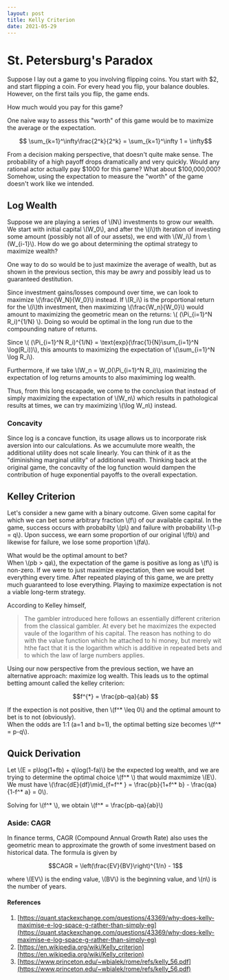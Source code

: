 ```yaml
---
layout: post
title: Kelly Criterion
date: 2021-05-29
---
```


# St. Petersburg's Paradox
Suppose I lay out a game to you involving flipping coins.
You start with $2, and start flipping a coin. 
For every head you flip, your balance doubles.
However, on the first tails you flip, the game ends.

How much would you pay for this game?

One naive way to assess this "worth" of this game would be to maximize 
the average or the expectation.

$$ \sum_{k=1}^\infty\frac{2^k}{2^k} = \sum_{k=1}^\infty 1 = \infty$$

From a decision making perspective, that doesn't quite make sense.
The probability of a high payoff drops dramatically and very quickly.
Would any rational actor actually pay $1000 for this game?
What about $100,000,000?
Somehow, using the expectation to measure the "worth" of the game doesn't 
work like we intended.

## Log Wealth
Suppose we are playing a series of \\(N\\) investments to grow our wealth.
We start with initial capital \\(W_0\\), and after the \\(i\\)th iteration of 
investing some amount (possibly not all of our assets), we end with \\(W_i\\) from \\(W_{i-1}\\).
How do we go about determining the optimal strategy to maximize wealth?

One way to do so would be to just maximize the average of wealth, but as shown in 
the previous section, this may be awry and possibly lead us to guaranteed destitution.

Since investment gains/losses compound over time, we can look to maximize
\\(\frac{W_N}{W_0}\\) instead.
If \\(R_i\\) is the proportional return for the \\(i\\)th investment, 
then maximizing \\(\frac{W_n}{W_0}\\) would amount to maximizing the 
geometric mean on the returns: \\( (\Pi_{i=1}^N R_i)^{1/N} \\).
Doing so would be optimal in the long run due to the compounding nature of returns.

Since \\( (\Pi_{i=1}^N R_i)^{1/N}  = \text{exp}(\frac{1}{N}\sum_{i=1}^N \log(R_i))\\),
this amounts to maximizing the expectation of \\(\sum_{i=1}^N \log R_i\\).

Furthermore, if we take \\(W_n = W_0(\Pi_{i=1}^N R_i)\\), maximizing the 
expectation of log returns amounts to also maximiming log wealth.

Thus, from this long escapade, we come to the conclusion that instead of simply
maximizing the expectation of \\(W_n\\) which results in pathological results at times, 
we can try maximizing \\(\log W_n\\) instead.

### Concavity
Since log is a concave function, its usage allows us to incorporate risk aversion
into our calculations.
As we accumulute more wealth, the additional utility does not scale linearly.
You can think of it as the "diminishing marginal utility" of additional wealth.
Thinking back at the original game, the concavity of the log function would dampen
the contribution of huge exponential payoffs to the overall expectation.

## Kelley Criterion
Let's consider a new game with a binary outcome.
Given some capital for which we can bet some arbitrary fraction \\(f\\) 
of our available capital.
In the game, success occurs with probabilty \\(p\\) 
and failure with probability \\(1-p = q\\).
Upon success, we earn some proportion of our original \\(fb\\) and likewise 
for failure, we lose some proportion \\(fa\\).

What would be the optimal amount to bet?  
When \\(pb > qa\\), the expectation of the game is positive as long as 
\\(f\\) is non-zero.
If we were to just maximize expectation, then we would bet everything every time.
After repeated playing of this game, we are pretty much guaranteed to 
lose everything.
Playing to maximize expectation is not a viable long-term strategy.

According to Kelley himself, 
> The gambler introduced here follows an essentially different criterion from the 
classical gambler. At every bet he maximizes the expected vaule of the logarithm 
of his capital.  The reason has nothing to do with the value function which he
attached to hi money, but merely wit hthe fact that it is the logarithm which is
additive in repeated bets and to which the law of large numbers applies.

Using our now perspective from the previous section, we have an alternative 
approach: maximize log wealth.
This leads us to the optimal betting amount called the kelley criterion:

$$f^{*} = \frac{pb-qa}{ab} $$

If the expection is not positive, then \\(f^* \leq 0\\) and the optimal amount to 
bet is to not (obviously).  
When the odds are 1:1 (a=1 and b=1), the optimal betting size becomes
\\(f^* = p-q\\).


<!--kelley's intuition-->

## Quick Derivation
Let \\(E = p\log(1+fb) + q\log(1-fa)\\) be the expected log wealth, and
we are trying to determine the optimal choice \\(f^* \\) that would maxmimize \\(E\\).
We must have \\(\frac{dE}{df}\mid_{f=f^* } = \frac{pb}{1+f^* b} - \frac{qa}{1-f^* a} = 0\\).

Solving for \\(f^* \\), we obtain \\(f^* = \\frac{pb-qa}{ab}\\)

### Aside: CAGR
In finance terms, CAGR (Compound Annual Growth Rate) also uses the 
geometric mean to approximate the growth of some investment based on historical data.
The formula is given by

$$CAGR = \left(\frac{EV}{BV}\right)^{1/n} - 1$$ 

where \\(EV\\) is the ending value, \\(BV\\) is the beginning value, 
and \\(n\\) is the number of years.

#### References
1. [https://quant.stackexchange.com/questions/43369/why-does-kelly-maximise-e-log-space-g-rather-than-simply-eg](https://quant.stackexchange.com/questions/43369/why-does-kelly-maximise-e-log-space-g-rather-than-simply-eg)  
2. [https://en.wikipedia.org/wiki/Kelly_criterion](https://en.wikipedia.org/wiki/Kelly_criterion)  
3. [https://www.princeton.edu/~wbialek/rome/refs/kelly_56.pdf](https://www.princeton.edu/~wbialek/rome/refs/kelly_56.pdf)
